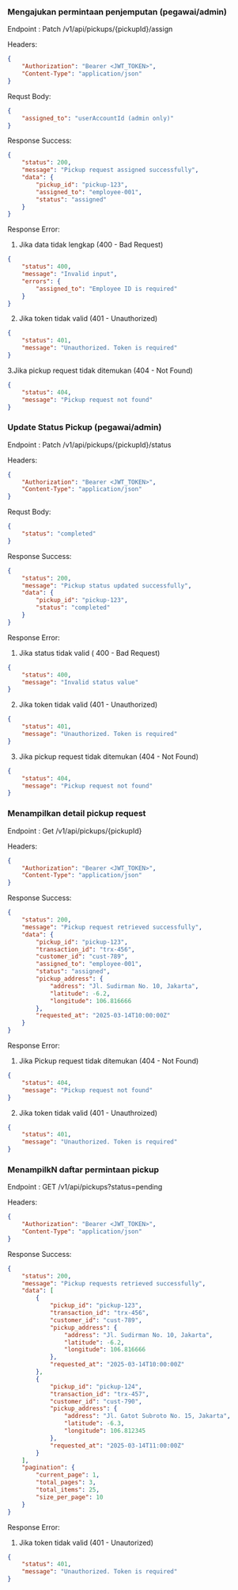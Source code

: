 ### Mengajukan permintaan penjemputan (pegawai/admin)

Endpoint : Patch /v1/api/pickups/{pickupId}/assign

Headers:

```json
{
    "Authorization": "Bearer <JWT_TOKEN>",
    "Content-Type": "application/json"
}
```

Requst Body:

```json
{
    "assigned_to": "userAccountId (admin only)"
}
```

Response Success:

```json
{
    "status": 200,
    "message": "Pickup request assigned successfully",
    "data": {
        "pickup_id": "pickup-123",
        "assigned_to": "employee-001",
        "status": "assigned"
    }
}
```

Response Error:

1. Jika data tidak lengkap (400 - Bad Request)

```json
{
    "status": 400,
    "message": "Invalid input",
    "errors": {
        "assigned_to": "Employee ID is required"
    }
}
```

2. Jika token tidak valid (401 - Unauthorized)

```json
{
    "status": 401,
    "message": "Unauthorized. Token is required"
}
```

3.Jika pickup request tidak ditemukan (404 - Not Found)

```json
{
    "status": 404,
    "message": "Pickup request not found"
}
```

### Update Status Pickup (pegawai/admin)

Endpoint : Patch /v1/api/pickups/{pickupId}/status

Headers:

```json
{
    "Authorization": "Bearer <JWT_TOKEN>",
    "Content-Type": "application/json"
}
```

Requst Body:

```json
{
    "status": "completed"
}
```

Response Success:

```json
{
    "status": 200,
    "message": "Pickup status updated successfully",
    "data": {
        "pickup_id": "pickup-123",
        "status": "completed"
    }
}
```

Response Error:

1. Jika status tidak valid ( 400 - Bad Request)

```json
{
    "status": 400,
    "message": "Invalid status value"
}
```

2. Jika token tidak valid (401 - Unauthorized)

```json
{
    "status": 401,
    "message": "Unauthorized. Token is required"
}
```

3. Jika pickup request tidak ditemukan (404 - Not Found)

```json
{
    "status": 404,
    "message": "Pickup request not found"
}
```

### Menampilkan detail pickup request

Endpoint : Get /v1/api/pickups/{pickupId}

Headers:

```json
{
    "Authorization": "Bearer <JWT_TOKEN>",
    "Content-Type": "application/json"
}
```

Response Success:

```json
{
    "status": 200,
    "message": "Pickup request retrieved successfully",
    "data": {
        "pickup_id": "pickup-123",
        "transaction_id": "trx-456",
        "customer_id": "cust-789",
        "assigned_to": "employee-001",
        "status": "assigned",
        "pickup_address": {
            "address": "Jl. Sudirman No. 10, Jakarta",
            "latitude": -6.2,
            "longitude": 106.816666
        },
        "requested_at": "2025-03-14T10:00:00Z"
    }
}
```

Response Error:

1. Jika Pickup request tidak ditemukan (404 - Not Found)

```json
{
    "status": 404,
    "message": "Pickup request not found"
}
```

2. Jika token tidak valid (401 - Unauthroized)

```json
{
    "status": 401,
    "message": "Unauthorized. Token is required"
}
```

### MenampilkN daftar permintaan pickup

Endpoint : GET /v1/api/pickups?status=pending

Headers:

```json
{
    "Authorization": "Bearer <JWT_TOKEN>",
    "Content-Type": "application/json"
}
```

Response Success:

```json
{
    "status": 200,
    "message": "Pickup requests retrieved successfully",
    "data": [
        {
            "pickup_id": "pickup-123",
            "transaction_id": "trx-456",
            "customer_id": "cust-789",
            "pickup_address": {
                "address": "Jl. Sudirman No. 10, Jakarta",
                "latitude": -6.2,
                "longitude": 106.816666
            },
            "requested_at": "2025-03-14T10:00:00Z"
        },
        {
            "pickup_id": "pickup-124",
            "transaction_id": "trx-457",
            "customer_id": "cust-790",
            "pickup_address": {
                "address": "Jl. Gatot Subroto No. 15, Jakarta",
                "latitude": -6.3,
                "longitude": 106.812345
            },
            "requested_at": "2025-03-14T11:00:00Z"
        }
    ],
    "pagination": {
        "current_page": 1,
        "total_pages": 3,
        "total_items": 25,
        "size_per_page": 10
    }
}
```

Response Error:

1. Jika token tidak valid (401 - Unautorized)

```json
{
    "status": 401,
    "message": "Unauthorized. Token is required"
}
```
